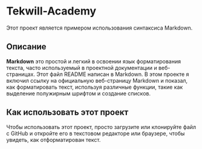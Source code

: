 # Tekwill-Academy

Этот проект является примером использования синтаксиса Markdown.

## Описание

**Markdown** это простой и легкий в освоении язык форматирования текста, часто используемый в проектной документации и веб-страницах. Этот файл README написан в Markdown.
В этом проекте я включил ссылку на официальную веб-страницу Markdown и показал, как форматировать текст, используя различные функции, такие как выделение полужирным шрифтом и создание списков.

## Как использовать этот проект 

Чтобы использовать этот проект, просто загрузите или клонируйте файл с GitHub и откройте его в текстовом редакторе или браузере, чтобы увидеть, как отформатирован текст.


